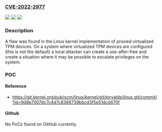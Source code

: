 ### [CVE-2022-2977](https://cve.mitre.org/cgi-bin/cvename.cgi?name=CVE-2022-2977)
![](https://img.shields.io/static/v1?label=Product&message=Linux%20kernel&color=blue)
![](https://img.shields.io/static/v1?label=Version&message=Linux%20kernel%20versions%20prior%20to%205.18%20&color=brightgreen)
![](https://img.shields.io/static/v1?label=Vulnerability&message=CWE-416&color=brightgreen)

### Description

A flaw was found in the Linux kernel implementation of proxied virtualized TPM devices. On a system where virtualized TPM devices are configured (this is not the default) a local attacker can create a use-after-free and create a situation where it may be possible to escalate privileges on the system.

### POC

#### Reference
- https://git.kernel.org/pub/scm/linux/kernel/git/torvalds/linux.git/commit/?id=9d8e7007dc7c4d7c8366739bbcd3f5e51dcd470f

#### Github
No PoCs found on GitHub currently.

